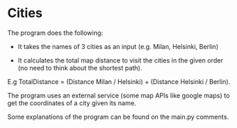 # Cities

The program does the following:

- It takes the names of 3 cities as an input (e.g. Milan, Helsinki, Berlin)

- It calculates the total map distance to visit the cities in the given order (no need to think about the shortest path). 

E.g TotalDistance = (Distance Milan / Helsinki) + (Distance Helsinki / Berlin).

The program uses an external service (some map APIs like google maps) to get the coordinates of a city given its name.

Some explanations of the program can be found on the main.py comments.
